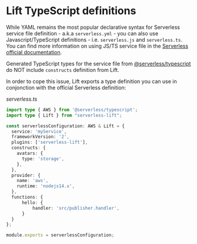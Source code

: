 # Lift TypeScript definitions

While YAML remains the most popular declarative syntax for Serverless service file definition - a.k.a `serverless.yml` - you can also use Javascript/TypeScript definitions - i.e. `serverless.js` and `serverless.ts`. You can find more information on using JS/TS service file in the [Serverless official documentation](https://www.serverless.com/framework/docs/providers/aws/guide/intro#services).

Generated TypeScript types for the service file from [@serverless/typescript](https://github.com/serverless/typescript) do NOT include `constructs` definition from Lift.

In order to cope this issue, Lift exports a type definition you can use in conjonction with the official Serverless definition:

_serverless.ts_
```ts
import type { AWS } from '@serverless/typescript';
import type { Lift } from "serverless-lift";

const serverlessConfiguration: AWS & Lift = {
  service: 'myService',
  frameworkVersion: '2',
  plugins: ['serverless-lift'],
  constructs: {
    avatars: {
      type: 'storage',
    },
  },
  provider: {
    name: 'aws',
    runtime: 'nodejs14.x',
  },
  functions: {
      hello: {
          handler: 'src/publisher.handler',
      }
  }
};

module.exports = serverlessConfiguration;
```
